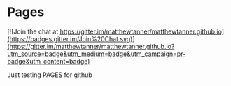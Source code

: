 # Pages

[![Join the chat at https://gitter.im/matthewtanner/matthewtanner.github.io](https://badges.gitter.im/Join%20Chat.svg)](https://gitter.im/matthewtanner/matthewtanner.github.io?utm_source=badge&utm_medium=badge&utm_campaign=pr-badge&utm_content=badge)

Just testing PAGES for github
